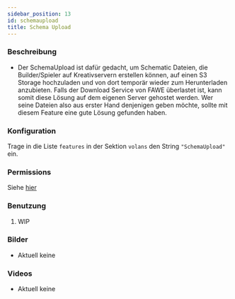 ```yaml
---
sidebar_position: 13
id: schemaupload
title: Schema Upload
---
```

### Beschreibung
* Der SchemaUpload ist dafür gedacht, um Schematic Dateien, die Builder/Spieler auf Kreativservern erstellen können, auf einen S3 Storage hochzuladen und von dort temporär wieder zum Herunterladen anzubieten. Falls der Download Service von FAWE überlastet ist, kann somit diese Lösung auf dem eigenen Server gehostet werden. Wer seine Dateien also aus erster Hand denjenigen geben möchte, sollte mit diesem Feature eine gute Lösung gefunden haben.
### Konfiguration
Trage in die Liste `features` in der Sektion `volans` den String `"SchemaUpload"` ein.
### Permissions
Siehe [hier](/docs/Permissions/#schema-upload)
### Benutzung
1. WIP
### Bilder
- Aktuell keine
### Videos
- Aktuell keine